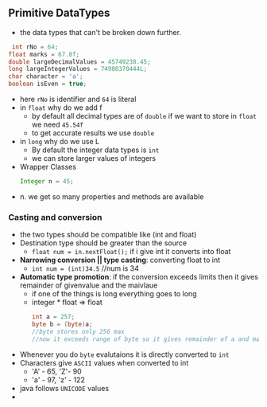 
## Primitive DataTypes
- the data types that can't be broken down further.
```java
 int rNo = 64;
float marks = 67.8f;
double largeDecimalValues = 45749238.45;
long largeIntegerValues = 74980370444L;
char character = 'a';
boolean isEven = true;
```
- here `rNo` is identifier and `64` is literal
- in `float` why do we add f
  - by default all decimal types are of `double` if we want to store in `float` we need `45.54f`
  - to get accurate results we use `double`
- in `long` why do we use L
  - By default the integer data types is `int`
  - we can store larger values of integers
- Wrapper Classes
    ```java
    Integer n = 45;
    
    ```
- n. we get so many properties and methods are available

 ### Casting and conversion
- the two types should be compatible like (int and float)
- Destination type should be greater than the source
  - `float num = in.nextFloat();` if i give int it converts into float
- **Narrowing conversion || type casting**: converting float to int
  - `int num = (int)34.5` //num is 34
- **Automatic type promotion**: if the conversion exceeds limits then it gives remainder of givenvalue and the maivlaue
  - if one of the things is long everything goes to long
  - integer * float => float
    ```java
    int a = 257;
    byte b = (byte)a;
    //byte stores only 256 max
    //now it exceeds range of byte so it gives remainder of a and max of b = 1
     ```
-  Whenever you do `byte` evalutaions it is directly converted to `int`
- Characters give `ASCII` values when converted to int
  - 'A' - 65, 'Z'- 90
  - 'a' - 97, 'z' - 122
- java follows `UNICODE` values
- 